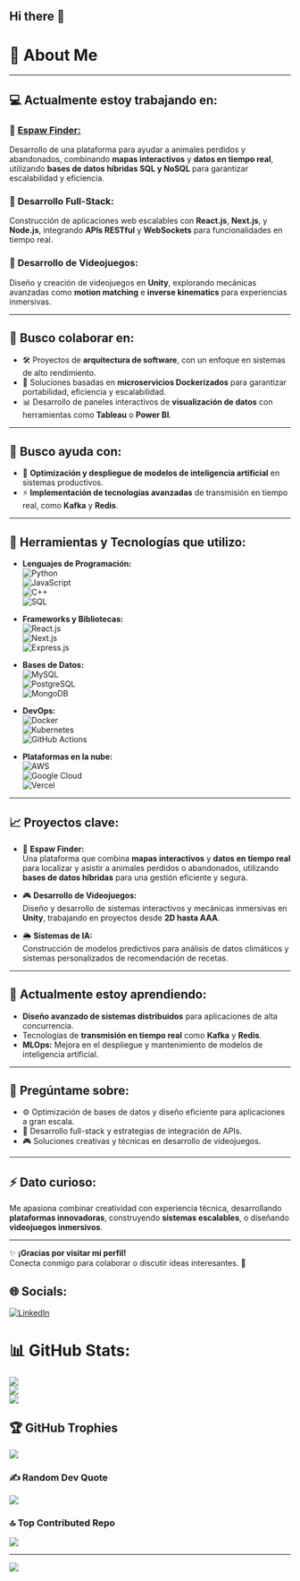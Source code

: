 ## Hi there 👋

<!--
**Jhi4n/Jhi4n** is a ✨ _special_ ✨ repository because its `README.md` (this file) appears on your GitHub profile.

Here are some ideas to get you started:

- 🔭 I’m currently working on ...
- 🌱 I’m currently learning ...
- 👯 I’m looking to collaborate on ...
- 🤔 I’m looking for help with ...
- 💬 Ask me about ...
- 📫 How to reach me: ...
- 😄 Pronouns: ...
- ⚡ Fun fact: ...
-->
# 💫 **About Me**

---

## 💻 **Actualmente estoy trabajando en:**

### 🔹 <ins>**Espaw Finder:**</ins>
Desarrollo de una plataforma para ayudar a animales perdidos y abandonados, combinando **mapas interactivos** y **datos en tiempo real**, utilizando **bases de datos híbridas SQL y NoSQL** para garantizar escalabilidad y eficiencia.

### 🔹 **Desarrollo Full-Stack:**
Construcción de aplicaciones web escalables con **React.js**, **Next.js**, y **Node.js**, integrando **APIs RESTful** y **WebSockets** para funcionalidades en tiempo real.

### 🔹 **Desarrollo de Videojuegos:**
Diseño y creación de videojuegos en **Unity**, explorando mecánicas avanzadas como **motion matching** e **inverse kinematics** para experiencias inmersivas.

---

## 🤝 **Busco colaborar en:**
- 🛠️ Proyectos de **arquitectura de software**, con un enfoque en sistemas de alto rendimiento.
- 🚀 Soluciones basadas en **microservicios Dockerizados** para garantizar portabilidad, eficiencia y escalabilidad.
- 📊 Desarrollo de paneles interactivos de **visualización de datos** con herramientas como **Tableau** o **Power BI**.

---

## 🧠 **Busco ayuda con:**
- 🤖 **Optimización y despliegue de modelos de inteligencia artificial** en sistemas productivos.
- ⚡ **Implementación de tecnologías avanzadas** de transmisión en tiempo real, como **Kafka** y **Redis**.

---

## 🌟 **Herramientas y Tecnologías que utilizo:**

- **Lenguajes de Programación:**  
  ![Python](https://img.shields.io/badge/-Python-3776AB?style=for-the-badge&logo=python&logoColor=white)  
  ![JavaScript](https://img.shields.io/badge/-JavaScript-F7DF1E?style=for-the-badge&logo=javascript&logoColor=black)  
  ![C++](https://img.shields.io/badge/-C++-00599C?style=for-the-badge&logo=cplusplus&logoColor=white)  
  ![SQL](https://img.shields.io/badge/-SQL-CC2927?style=for-the-badge&logo=microsoftsqlserver&logoColor=white)

- **Frameworks y Bibliotecas:**  
  ![React.js](https://img.shields.io/badge/-React.js-61DAFB?style=for-the-badge&logo=react&logoColor=black)  
  ![Next.js](https://img.shields.io/badge/-Next.js-000000?style=for-the-badge&logo=next.js&logoColor=white)  
  ![Express.js](https://img.shields.io/badge/-Express.js-000000?style=for-the-badge&logo=express&logoColor=white)

- **Bases de Datos:**  
  ![MySQL](https://img.shields.io/badge/-MySQL-4479A1?style=for-the-badge&logo=mysql&logoColor=white)  
  ![PostgreSQL](https://img.shields.io/badge/-PostgreSQL-336791?style=for-the-badge&logo=postgresql&logoColor=white)  
  ![MongoDB](https://img.shields.io/badge/-MongoDB-47A248?style=for-the-badge&logo=mongodb&logoColor=white)

- **DevOps:**  
  ![Docker](https://img.shields.io/badge/-Docker-2496ED?style=for-the-badge&logo=docker&logoColor=white)  
  ![Kubernetes](https://img.shields.io/badge/-Kubernetes-326CE5?style=for-the-badge&logo=kubernetes&logoColor=white)  
  ![GitHub Actions](https://img.shields.io/badge/-GitHub%20Actions-2088FF?style=for-the-badge&logo=githubactions&logoColor=white)

- **Plataformas en la nube:**  
  ![AWS](https://img.shields.io/badge/-AWS-FF9900?style=for-the-badge&logo=amazonaws&logoColor=white)  
  ![Google Cloud](https://img.shields.io/badge/-Google%20Cloud-4285F4?style=for-the-badge&logo=googlecloud&logoColor=white)  
  ![Vercel](https://img.shields.io/badge/-Vercel-000000?style=for-the-badge&logo=vercel&logoColor=white)

---

## 📈 **Proyectos clave:**
- 🐾 **Espaw Finder:**  
  Una plataforma que combina **mapas interactivos** y **datos en tiempo real** para localizar y asistir a animales perdidos o abandonados, utilizando **bases de datos híbridas** para una gestión eficiente y segura.

- 🎮 **Desarrollo de Videojuegos:**  
  Diseño y desarrollo de sistemas interactivos y mecánicas inmersivas en **Unity**, trabajando en proyectos desde **2D hasta AAA**.

- 🌦️ **Sistemas de IA:**  
  Construcción de modelos predictivos para análisis de datos climáticos y sistemas personalizados de recomendación de recetas.

---

## 🌱 **Actualmente estoy aprendiendo:**
- **Diseño avanzado de sistemas distribuidos** para aplicaciones de alta concurrencia.
- Tecnologías de **transmisión en tiempo real** como **Kafka** y **Redis**.
- **MLOps:** Mejora en el despliegue y mantenimiento de modelos de inteligencia artificial.

---

## 💬 **Pregúntame sobre:**
- ⚙️ Optimización de bases de datos y diseño eficiente para aplicaciones a gran escala.  
- 🔗 Desarrollo full-stack y estrategias de integración de APIs.  
- 🎮 Soluciones creativas y técnicas en desarrollo de videojuegos.

---

## ⚡ **Dato curioso:**
Me apasiona combinar creatividad con experiencia técnica, desarrollando **plataformas innovadoras**, construyendo **sistemas escalables**, o diseñando **videojuegos inmersivos**.

---

✨ **¡Gracias por visitar mi perfil!**  
Conecta conmigo para colaborar o discutir ideas interesantes. 🚀

## 🌐 Socials:
[![LinkedIn](https://img.shields.io/badge/LinkedIn-%230077B5.svg?logo=linkedin&logoColor=white)](https://linkedin.com/in/https://www.linkedin.com/in/giancarlo-ortiz-b71ab7314/) 

# 📊 GitHub Stats:
![](https://github-readme-stats.vercel.app/api?username=GianDev&theme=dark&hide_border=false&include_all_commits=false&count_private=false)<br/>
![](https://github-readme-streak-stats.herokuapp.com/?user=GianDev&theme=dark&hide_border=false)<br/>
![](https://github-readme-stats.vercel.app/api/top-langs/?username=GianDev&theme=dark&hide_border=false&include_all_commits=false&count_private=false&layout=compact)

## 🏆 GitHub Trophies
![](https://github-profile-trophy.vercel.app/?username=GianDev&theme=radical&no-frame=true&no-bg=false&margin-w=4)

### ✍️ Random Dev Quote
![](https://quotes-github-readme.vercel.app/api?type=horizontal&theme=radical)

### 🔝 Top Contributed Repo
![](https://github-contributor-stats.vercel.app/api?username=GianDev&limit=5&theme=dark&combine_all_yearly_contributions=true)

---
[![](https://visitcount.itsvg.in/api?id=GianDev&icon=0&color=0)](https://visitcount.itsvg.in)

<!-- Proudly created with GPRM ( https://gprm.itsvg.in ) -->
